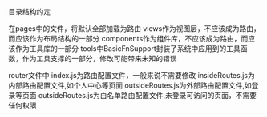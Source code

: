 目录结构约定

在pages中的文件，将默认全部加载为路由
views作为视图层，不应该成为路由，而应该作为布局结构的一部分
components作为组件库，不应该成为路由，而应该作为工具库的一部分
tools中BasicFnSupport封装了系统中应用到的工具函数，作为工具支撑的一部分，修改可能带来未知的错误

router文件中
index.js为路由配置文件，一般来说不需要修改
insideRoutes.js为内部路由配置文件,如个人中心等页面
outsideRoutes.js为外部路由配置文件,如登录等页面
outsideRoutes.js为白名单路由配置文件,未登录可访问的页面，不需要任何权限


